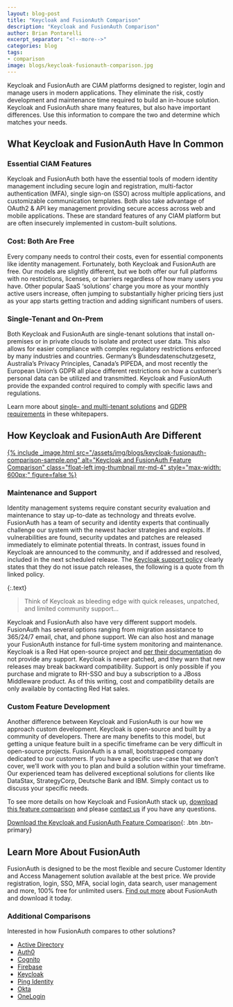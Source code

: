 ```yaml
---
layout: blog-post
title: "Keycloak and FusionAuth Comparison"
description: "Keycloak and FusionAuth Comparison"
author: Brian Pontarelli
excerpt_separator: "<!--more-->"
categories: blog
tags:
- comparison
image: blogs/keycloak-fusionauth-comparison.jpg
---
```


Keycloak and FusionAuth are CIAM platforms designed to register, login and manage users in modern applications. They eliminate the risk, costly development and maintenance time required to build an in-house solution. Keycloak and FusionAuth share many features, but also have important differences. Use this information to compare the two and determine which matches your needs.

<!--more-->

## What Keycloak and FusionAuth Have In Common

### Essential CIAM Features
Keycloak and FusionAuth both have the essential tools of modern identity management including secure login and registration, multi-factor authentication (MFA), single sign-on (SSO) across multiple applications, and customizable communication templates. Both also take advantage of OAuth2 & API key management providing secure access across web and mobile applications. These are standard features of any CIAM platform but are often insecurely implemented in custom-built solutions.

### Cost: Both Are Free
Every company needs to control their costs, even for essential components like identity management. Fortunately, both Keycloak and FusionAuth are free. Our models are slightly different, but we both offer our full platforms with no restrictions, licenses, or barriers regardless of how many users you have. Other popular SaaS ‘solutions’ charge you more as your monthly active users increase, often jumping to substantially higher pricing tiers just as your app starts getting traction and adding significant numbers of users.

### Single-Tenant and On-Prem
Both Keycloak and FusionAuth are single-tenant solutions that install on-premises or in private clouds to isolate and protect user data. This also allows for easier compliance with complex regulatory restrictions enforced by many industries and countries. Germany’s Bundesdatenschutzgesetz, Australia’s Privacy Principles, Canada’s PIPEDA, and most recently the European Union’s GDPR all place different restrictions on how a customer’s personal data can be utilized and transmitted. Keycloak and FusionAuth provide the expanded control required to comply with specific laws and regulations.

Learn more about [single- and multi-tenant solutions](/blog/2018/12/03/single-tenant-vs-multi-tenant) and [GDPR requirements](/blog/2019/01/29/white-paper-developers-guide-gdpr) in these whitepapers.

## How Keycloak and FusionAuth Are Different

[{% include _image.html src="/assets/img/blogs/keycloak-fusionauth-comparison-sample.png" alt="Keycloak and FusionAuth Feature Comparison" class="float-left img-thumbnail mr-md-4" style="max-width: 600px;" figure=false %}](/resources/fusionauth-vs-keycloak.pdf "Download the Keycloak and FusionAuth Feature Comparison")

### Maintenance and Support

Identity management systems require constant security evaluation and maintenance to stay up-to-date as technology and threats evolve. FusionAuth has a team of security and identity experts that continually challenge our system with the newest hacker strategies and exploits. If vulnerabilities are found, security updates and patches are released immediately to eliminate potential threats. In contrast, issues found in Keycloak are announced to the community, and if addressed and resolved, included in the next scheduled release. The [Keycloak support policy](https://www.keycloak.org/support.html) clearly states that they do not issue patch releases, the following is a quote from th linked policy.

{:.text}
> Think of Keycloak as bleeding edge with quick releases, unpatched, and limited community support...

Keycloak and FusionAuth also have very different support models. FusionAuth has several options ranging from migration assistance to 365/24/7 email, chat, and phone support. We can also host and manage your FusionAuth instance for full-time system monitoring and maintenance. Keycloak is a Red Hat open-source project and [per their documentation](https://www.keycloak.org/support.html "Jump to Keycloak documentation") do not provide any support. Keycloak is never patched, and they warn that new releases may break backward compatibility. Support is only possible if you purchase and migrate to RH-SSO and buy a subscription to a JBoss Middleware product. As of this writing, cost and compatibility details are only available by contacting Red Hat sales.

### Custom Feature Development
Another difference between Keycloak and FusionAuth is our how we approach custom development. Keycloak is open-source and built by a community of developers. There are many benefits to this model, but getting a unique feature built in a specific timeframe can be very difficult in open-source projects. FusionAuth is a small, bootstrapped company dedicated to our customers. If you have a specific use-case that we don’t cover, we’ll work with you to plan and build a solution within your timeframe. Our experienced team has delivered exceptional solutions for clients like DataStax, StrategyCorp, Deutsche Bank and IBM. Simply contact us to discuss your specific needs.

To see more details on how Keycloak and FusionAuth stack up, [download this feature comparison](/resources/fusionauth-vs-keycloak.pdf "Keycloak and FusionAuth Feature Comparison") and please [contact us](/contact "Contact Us") if you have any questions.

[Download the Keycloak and FusionAuth Feature Comparison](/resources/fusionauth-vs-keycloak.pdf "Keycloak and FusionAuth Feature Comparison"){: .btn .btn-primary}

## Learn More About FusionAuth
FusionAuth is designed to be the most flexible and secure Customer Identity and Access Management solution available at the best price. We provide registration, login, SSO, MFA, social login, data search, user management and more, 100% free for unlimited users. [Find out more](/ "FusionAuth Home") about FusionAuth and download it today.

### Additional Comparisons

Interested in how FusionAuth compares to other solutions?
- [Active Directory](/blog/2018/09/14/active-directory-and-passport-ciam-comparison "Active Directory and FusionAuth")
- [Auth0](/blog/2018/10/19/auth0-and-fusionauth-a-tale-of-two-solutions "Auth0 and FusionAuth")
- [Cognito](/blog/2018/09/18/amazon-cognito-and-fusionauth-comparison "Amazon Cognito and FusionAuth")
- [Firebase](/blog/2018/10/02/firebase-and-fusionauth-ciam-comparison "Firebase and FusionAuth")
- [Keycloak](/blog/2018/10/12/keycloak-fusionauth-comparison "Keycloak and FusionAuth")
- [Ping Identity](/blog/2018/10/08/quick-comparison-ping-identity-and-fusionauth "Ping Identity and FusionAuth")
- [Okta](/blog/2018/10/16/8-things-to-know-about-okta-and-fusionauth "Okta and FusionAuth")
- [OneLogin](/blog/2018/10/12/onelogin-and-fusionauth "OneLogin and FusionAuth")

